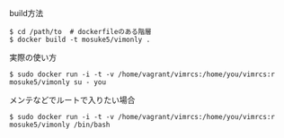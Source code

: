 build方法
```
$ cd /path/to  # dockerfileのある階層
$ docker build -t mosuke5/vimonly .
```

実際の使い方
```
$ sudo docker run -i -t -v /home/vagrant/vimrcs:/home/you/vimrcs:r mosuke5/vimonly su - you
```

メンテなどでルートで入りたい場合
```
$ sudo docker run -i -t -v /home/vagrant/vimrcs:/home/you/vimrcs:r mosuke5/vimonly /bin/bash
```

